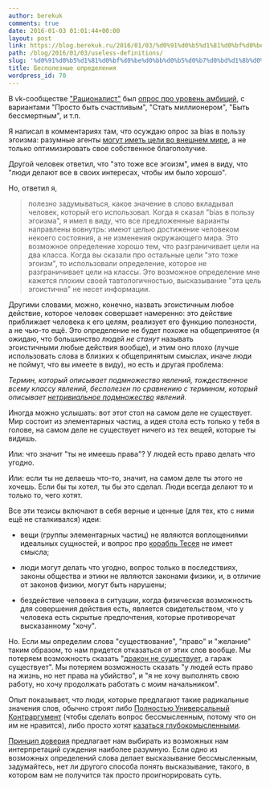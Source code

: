 ```yaml
---
author: berekuk
comments: true
date: 2016-01-03 01:01:44+00:00
layout: post
link: https://blog.berekuk.ru/2016/01/03/%d0%91%d0%b5%d1%81%d0%bf%d0%be%d0%bb%d0%b5%d0%b7%d0%bd%d1%8b%d0%b5-%d0%be%d0%bf%d1%80%d0%b5%d0%b4%d0%b5%d0%bb%d0%b5%d0%bd%d0%b8%d1%8f/
path: /blog/2016/01/03/useless-definitions/
slug: '%d0%91%d0%b5%d1%81%d0%bf%d0%be%d0%bb%d0%b5%d0%b7%d0%bd%d1%8b%d0%b5-%d0%be%d0%bf%d1%80%d0%b5%d0%b4%d0%b5%d0%bb%d0%b5%d0%bd%d0%b8%d1%8f'
title: Бесполезные определения
wordpress_id: 70
---
```


В vk-сообществе ["Рационалист"](https://vk.com/irrefutable) был [опрос про уровень амбиций](https://vk.com/wall-45153813_30446), с вариантами "Просто быть счастливым", "Стать миллионером", "Быть бессмертным", и т.п.

Я написал в комментариях там, что осуждаю опрос за bias в пользу эгоизма: разумные агенты [могут иметь цели во внешнем мире](http://mindingourway.com/the-stamp-collector/), а не только оптимизировать свое собственное благополучие.

Другой человек ответил, что "это тоже все эгоизм", имея в виду, что "люди делают все в своих интересах, чтобы им было хорошо".

Но, ответил я,


<blockquote>полезно задумываться, какое значение в слово вкладывал человек, который его использовал.
Когда я сказал "bias в пользу эгоизма", я имел в виду, что все предложенные варианты направлены вовнутрь: имеют целью достижение человеком некоего состояния, а не изменения окружающего мира. Это возможное определение хорошо тем, что разграничивает цели на два класса.
Когда вы сказали про остальные цели "это тоже эгоизм", то использовали определение, которое не разграничивает цели на классы. Это возможное определение мне кажется плохим своей тавтологичностью, высказывание "эта цель эгоистична" не несет информации.</blockquote>


Другими словами, можно, конечно, назвать эгоистичным любое действие, которое человек совершает намеренно: это действие приближает человека к его целям, реализует его функцию полезности, а не чью-то ещё. Это определение не будет похоже на общепринятое (я ожидаю, что большинство людей _не станут_ называть эгоистичными любые действия вообще), и этим оно плохо (лучше использовать слова в близких к общепринятым смыслах, иначе люди не поймут, что вы имеете в виду), но есть и другая проблема:

_Термин, который описывает подмножество явлений, тождественное всему классу явлений, бесполезен по сравнению с термином, который описывает [нетривиальное подмножество](https://ru.wikipedia.org/wiki/%D0%9F%D0%BE%D0%B4%D0%BC%D0%BD%D0%BE%D0%B6%D0%B5%D1%81%D1%82%D0%B2%D0%BE#.D0.A1.D0.BE.D0.B1.D1.81.D1.82.D0.B2.D0.B5.D0.BD.D0.BD.D0.BE.D0.B5_.D0.BF.D0.BE.D0.B4.D0.BC.D0.BD.D0.BE.D0.B6.D0.B5.D1.81.D1.82.D0.B2.D0.BE) явлений._

Иногда можно услышать: вот этот стол на самом деле не существует. Мир состоит из элементарных частиц, а идея стола есть только у тебя в голове, на самом деле не существует ничего из тех вещей, которые ты видишь.

Или: что значит "ты не имеешь права"? У людей есть право делать что угодно.

Или: если ты не делаешь что-то, значит, на самом деле ты этого не хочешь. Если бы ты хотел, ты бы это сделал. Люди всегда делают то и только то, чего хотят.

Все эти тезисы включают в себя верные и ценные (для тех, кто с ними ещё не сталкивался) идеи:



	
  * вещи (группы элементарных частиц) не являются воплощениями идеальных сущностей, и вопрос про [корабль Тесея](https://ru.wikipedia.org/wiki/%D0%9A%D0%BE%D1%80%D0%B0%D0%B1%D0%BB%D1%8C_%D0%A2%D0%B5%D1%81%D0%B5%D1%8F) не имеет смысла;

	
  * люди могут делать что угодно, вопрос только в последствиях, законы общества и этики не являются законами физики, и, в отличие от законов физики, могут быть нарушены;

	
  * бездействие человека в ситуации, когда физическая возможность для совершения действия есть, является свидетельством, что у человека есть скрытые предпочтения, которые противоречат высказанному "хочу".


Но. Если мы определим слова "существование", "право" и "желание" таким образом, то нам придется отказаться от этих слов вообще. Мы потеряем возможность сказать "[дракон не существует](http://lesswrong.ru/w/%D0%92%D0%B5%D1%80%D0%B0_%D0%B2_%D1%83%D0%B1%D0%B5%D0%B6%D0%B4%D0%B5%D0%BD%D0%B8%D1%8F), а гараж существует". Мы потеряем возможность сказать "у людей есть право на жизнь, но нет права на убийство", и "я не хочу выполнять свою работу, но хочу продолжать работать с моим начальником".

Опыт показывает, что люди, которые предлагают такие радикальные значения слов, обычно строят либо [Полностью Универсальный Контраргумент](http://lesswrong.ru/w/%D0%97%D0%BD%D0%B0%D0%BD%D0%B8%D0%B5_%D0%B8%D1%81%D0%BA%D0%B0%D0%B6%D0%B5%D0%BD%D0%B8%D0%B9_%D0%BC%D0%BE%D0%B6%D0%B5%D1%82_%D0%B2%D1%80%D0%B5%D0%B4%D0%B8%D1%82%D1%8C) (чтобы сделать вопрос бессмысленным, потому что он им не нравится), либо просто хотят [казаться глубокомысленными](http://lesswrong.ru/w/%D0%9A%D0%B0%D0%BA_%D0%BA%D0%B0%D0%B7%D0%B0%D1%82%D1%8C%D1%81%D1%8F_%D0%B8_%D0%B1%D1%8B%D1%82%D1%8C_%D0%B3%D0%BB%D1%83%D0%B1%D0%BE%D0%BA%D0%BE%D0%BC%D1%8B%D1%81%D0%BB%D0%B5%D0%BD%D0%BD%D1%8B%D0%BC).

[Принцип доверия](https://ru.wikipedia.org/wiki/%D0%9F%D1%80%D0%B8%D0%BD%D1%86%D0%B8%D0%BF_%D0%B4%D0%BE%D0%B2%D0%B5%D1%80%D0%B8%D1%8F) предлагает нам выбирать из возможных нам интерпретаций суждения наиболее разумную. Если одно из возможных определений слова делает высказывание бессмысленным, задумайтесь, нет ли другого способа понять высказывание, такого, в котором вам не получится так просто проигнорировать суть.
